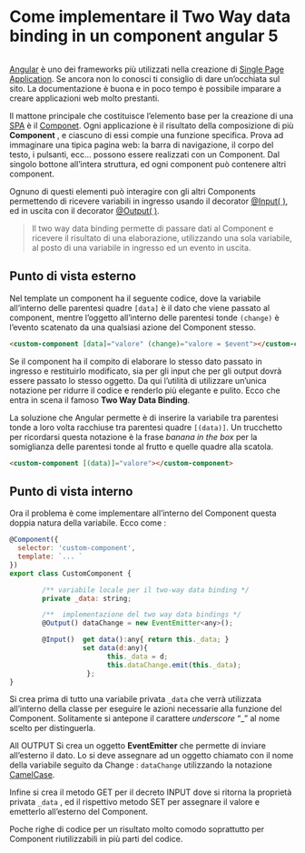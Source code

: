 # Come implementare il Two Way data binding  in un component  angular 5

<figure> <img class="" src="http://blog.dagtech.it/images/posts/10001.jpg" alt=""> </figure>

[Angular](https://angular.io) è uno dei frameworks più utilizzati nella creazione di [Single Page Application](https://it.wikipedia.org/wiki/Single-page_application).  Se ancora non lo conosci ti consiglio di dare un’occhiata sul sito. La documentazione è buona e in poco tempo è possibile imparare a creare applicazioni web molto prestanti.

Il mattone principale che costituisce l’elemento base per la creazione di una [SPA](https://it.wikipedia.org/wiki/Single-page_application) è il [Componet](https://angular.io/guide/displaying-data).   Ogni applicazione è il risultato della composizione di più **Component** ,  e ciascuno di essi compie una funzione specifica.  Prova ad immaginare una tipica pagina web:  la barra di navigazione, il corpo del testo,  i pulsanti, ecc…  possono essere realizzati con un Component.  Dal singolo bottone all’intera struttura,  ed ogni component può contenere altri component.

Ognuno di questi elementi può interagire con gli altri Components permettendo di ricevere variabili in ingresso  usando il decorator [@Input( )](https://angular.io/api/core/Input),  ed in uscita con il decorator [@Output( )](https://angular.io/api/core/Output).

> Il two way data binding permette di passare dati al Component e ricevere il risultato di una elaborazione,  utilizzando una sola variabile,  al posto di una variabile in ingresso ed un evento in uscita.

## Punto di vista esterno
Nel template un component ha il seguente codice,  dove la variabile all’interno delle parentesi quadre `[data]` è il dato che viene passato al component,  mentre l’oggetto all’interno delle parentesi tonde `(change)` è l’evento scatenato da una qualsiasi azione del Component stesso.

```html
<custom-component [data]="valore" (change)="valore = $event"></custom-component>
```

 Se  il component ha il compito di elaborare lo stesso dato passato in ingresso e restituirlo modificato,  sia per gli input che per gli output dovrà essere passato lo stesso oggetto. Da qui l’utilità di utilizzare un’unica notazione  per ridurre il codice e renderlo più elegante e pulito. Ecco che entra in scena il famoso **Two Way Data Binding**.

La soluzione che Angular permette è di inserire la variabile tra parentesi tonde a loro volta racchiuse tra parentesi quadre `[(data)]`. Un trucchetto per ricordarsi questa notazione è la frase _banana in the box_  per la somiglianza delle parentesi tonde al frutto e quelle quadre alla scatola.

```html
<custom-component [(data)]="valore"></custom-component>
```


## Punto di vista interno
Ora il problema è come implementare all’interno del Component questa doppia natura della variabile.  Ecco come :

```javascript
@Component({
  selector: 'custom-component',
  template: `... `
})
export class CustomComponent {

		/** variabile locale per il two-way data binding */
    	private _data: string;

    	/**  implementazione del two way data bindings */
    	@Output() dataChange = new EventEmitter<any>();

    	@Input()  get data():any{ return this._data; }
                  set data(d:any){
                    	this._data = d;
                    	this.dataChange.emit(this._data);
                   };
}
```

Si crea prima di tutto una variabile privata `_data` che verrà utilizzata all’interno della classe per eseguire le azioni necessarie alla funzione del Component. Solitamente si antepone il carattere _underscore_  “_” al nome scelto per distinguerla.

All OUTPUT Si crea un oggetto **EventEmitter** che permette di inviare all’esterno il dato.  Lo si deve assegnare ad un oggetto chiamato con il nome della variabile seguito da Change : `dataChange` utilizzando la notazione [CamelCase](https://it.wikipedia.org/wiki/Notazione_a_cammello).

Infine si crea il metodo GET  per   il decreto INPUT dove si ritorna la proprietà privata  `_data` ,  ed il rispettivo metodo SET per assegnare il valore e emetterlo all’esterno del Component.

Poche righe di codice per  un risultato molto comodo soprattutto per Component riutilizzabili  in più parti del codice.
